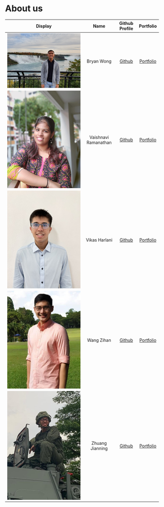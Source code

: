 # About us

Display | Name | Github Profile | Portfolio 
--------|:----:|:--------------:|:---------:
![](photo/bryan.jpg) | Bryan Wong | [Github](https://github.com/bryanwhl) | [Portfolio](team/bryanwhl.md)
![](photo/vaish%20-%20Copy.jpg) | Vaishnavi Ramanathan | [Github](https://github.com/vaiish371) | [Portfolio](team/vaiish371.md)
![](photo/vikas.jpg) | Vikas Harlani | [Github](https://github.com/vvvvh123) | [Portfolio](team/vvvvh123.md)
![](photo/zihan.jpg) | Wang Zihan | [Github](https://github.com/zihan9485) | [Portfolio](team/zihan9485.md)
![](photo/jianning.jpeg) | Zhuang Jianning | [Github](https://github.com/jianningzhuang) | [Portfolio](team/jianningzhuang.md)
